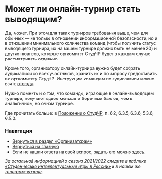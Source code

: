 # Может ли онлайн-турнир стать выводящим?

Да, может. При этом для таких турниров требования выше, чем для обычных — не только в отношении информационной безопасности, но и в отношении минимального количества команд (чтобы получить статус выводящего турнира, их на вашем турнире должно быть не менее 20) и других нюансов, которые оргкомитет СтудЧР будет в каждом случае рассматривать отдельно.

Кроме того, организатору онлайн-турнира нужно будет собрать аудиозаписи со всех участников, хранить их и по запросу предоставить их оргкомитету СтудЧР. Инструкцию командам по аудиозаписи можно взять [отсюда](https://docs.google.com/document/d/e/2PACX-1vQR0CyG6D1gyffJf5YTO9H-aqz3YrhN4T0G2-5h6GHRA0VLhywIb0HexW-RZmBJYZqNqOG-AWOf9hcF/pub).

Нужно помнить и о том, что команды, играющие в онлайн-выводящем турнире, получают вдвое меньше отборочных баллов, чем в аналогичном, но очном турнире.

Где прочитать больше: в [Положении о СтудЧР](https://drive.google.com/file/d/1lR2C7aNHXHWPObhUpCpwTlyPojrEDyMj/view), п. 6.2, 6.3.5, 6.3.6, 5.3.6, 6.5.2.

### Навигация

- [Вернуться в раздел «Организаторам»]()
- [Вернуться на главную](https://vk.com/@chgk_student-studchr-faq)
- Если не нашли ответа на свой вопрос, задать его можно [здесь](https://vk.com/topic-99683830_42237587).

*За остальной информацией о сезона 2021/2022 следите в паблике [«Студенческие интеллектуальные игры в России»](https://vk.com/chgk_student) и в нашем же [телеграм-канале](https://t.me/chgk_student_ru).*
